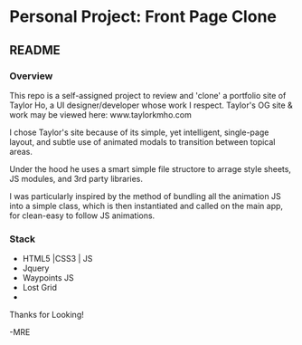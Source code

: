 <h1>Personal Project:  Front Page Clone</h1>
<h2> README </h2>

<h3>Overview</h3>
This repo is a self-assigned project to review and 'clone' a portfolio site of Taylor Ho, a UI designer/developer whose work I respect. 
Taylor's OG site & work may be viewed here: www.taylorkmho.com 

I chose Taylor's site because of its simple, yet intelligent, single-page layout, and subtle use of animated modals to transition between topical areas. 

Under the hood he uses a smart simple file structore to arrage style sheets, JS modules, and 3rd party libraries. 

I was particularly inspired by the method of bundling all the animation JS into a simple class, which is then instantiated and called on the main app, for clean-easy to follow JS animations. 

<h3>Stack</h3>
<ul>
  <li> HTML5 |CSS3 | JS </li>
  <li> Jquery </li>
  <li> Waypoints JS </li>
  <li> Lost Grid</li>
  <li> </li>
  
</ul>

Thanks for Looking! 

-MRE
